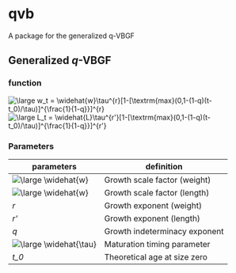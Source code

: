 # qvb
A package for the generalized q-VBGF

## Generalized _q_-VBGF

### function
<img src="https://latex.codecogs.com/gif.latex?\large&space;w_t&space;=&space;\widehat{w}\tau^{r}[1-[\textrm{max}(0,1-(1-q)(t-t_0)/\tau)]^{\frac{1}{1-q}}]^{r}" title="\large w_t = \widehat{w}\tau^{r}[1-[\textrm{max}(0,1-(1-q)(t-t_0)/\tau)]^{\frac{1}{1-q}}]^{r}" />

<img src="https://latex.codecogs.com/gif.latex?\large&space;L_t&space;=&space;\widehat{L}\tau^{r'}[1-[\textrm{max}(0,1-(1-q)(t-t_0)/\tau)]^{\frac{1}{1-q}}]^{r'}" title="\large L_t = \widehat{L}\tau^{r'}[1-[\textrm{max}(0,1-(1-q)(t-t_0)/\tau)]^{\frac{1}{1-q}}]^{r'}" />

### Parameters
| parameters | definition |
|---|---|
|<img src="https://latex.codecogs.com/gif.latex?\inline&space;\large&space;\widehat{w}" title="\large \widehat{w}" />| Growth scale factor (weight)|
|<img src="https://latex.codecogs.com/gif.latex?\inline&space;\large&space;\widehat{w}" title="\large \widehat{w}" />| Growth scale factor (length)|
|_r_| Growth exponent (weight)|
|_r'_| Growth exponent (length)|
|_q_| Growth indeterminacy exponent |
|<img src="https://latex.codecogs.com/gif.latex?\inline&space;\large&space;\widehat{\tau}" title="\large \widehat{\tau}" />| Maturation timing parameter |
|_t_0_ | Theoretical age at size zero|
